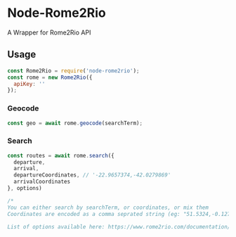 # Node-Rome2Rio

A Wrapper for Rome2Rio API

## Usage

```javascript
const Rome2Rio = require('node-rome2rio');
const rome = new Rome2Rio({
  apiKey: ''
});
```

### Geocode

```javascript
const geo = await rome.geocode(searchTerm);
```

### Search

```javascript
const routes = await rome.search({
  departure,
  arrival,
  departureCoordinates, // '-22.9657374,-42.0279869'
  arrivalCoordinates
}, options)

/*
You can either search by searchTerm, or coordinates, or mix them
Coordinates are encoded as a comma seprated string (eg: "51.5324,-0.12729").

List of options available here: https://www.rome2rio.com/documentation/1-4/search/
```

